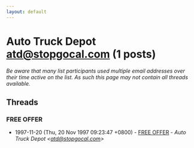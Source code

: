 ```yaml
---
layout: default
---
```


# Auto Truck Depot <atd@stopgocal.com> (1 posts)

_Be aware that many list participants used multiple email addresses over their time active on the list. As such this page may not contain all threads available._

## Threads

### FREE OFFER
+ 1997-11-20 (Thu, 20 Nov 1997 09:23:47 +0800) - [FREE OFFER](/archive/1997/11/d3c1fba03801446c10f46310e6896442f018f311cfc8dd111c09c534cf98c800) - _Auto Truck Depot \<atd@stopgocal.com\>_

